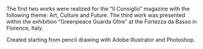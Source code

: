 The first two works were realized for the “Il Consiglio” magazine with the following theme: Art, Culture and Future. The third work was presented within the exhibition “Greenpeace Guarda Oltre” at the Fortezza da Basso in Florence, Italy. 

Created starting from pencil drawing with Adobe Illustrator and Photoshop.